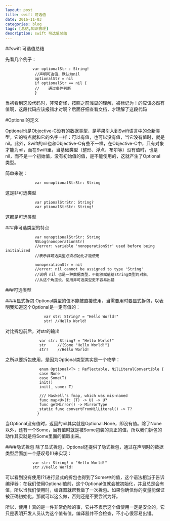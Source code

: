 ```yaml
---
layout: post
title: swift 可选值
date: 2016-11-03
categories: blog
tags: [总结,知识管理]
description: swift 可选值总结
---
```


##swift 可选值总结

先看几个例子：

                var optionalStr : String!
                 //声明可选值，默认为nil
                 optionalStr = nil
                 if optionalStr == nil {
                 //    通过条件判断
                 }
                 
                 
当初看到这段代码时，非常奇怪，按照之前浅显的理解，被标记为！的应该必然有值啊，这段代码应该报错才对啊？后面仔细查看文档，才理解了这段代码

#Optional的定义

Optional也是Objective-C没有的数据类型，是苹果引入到Swift语言中的全新类型，它的特点就和它的名字一样：可以有值，也可以没有值，当它没有值时，就是nil。此外，Swift的nil也和Objective-C有些不一样，在Objective-C中，只有对象才能为nil，而在Swift里，当基础类型（整形、浮点、布尔等）没有值时，也是nil，而不是一个初始值，没有初始值的值，是不能使用的，这就产生了Optional类型。 

简单来说：

                 var nonoptionalStrStr: String                

这是非可选类型                 

                 var ptionalStrStr: String? 
                 var ptionalStrStr: String!
                 
这都是可选类型     


###非可选类型的特点

                 var nonoptionalStrStr: String                  
                 NSLog(nonoperationStr)
                 //error: variable 'nonoperationStr' used before being initialized
                 //表示非可选类型必须初始化才能使用
                 
                 nonoperationStr = nil
                 //error: nil cannot be assigned to type 'String'
                 //说明 nil 也是一种数据类型，不能够赋值给string类型的对象，
                 //从这个角度说，使用非可选类型更不容易出错
                 
                 
###可选类型

####显式拆包
Optional类型的值不能被直接使用，当需要用时要显式拆包，以表明我知道这个Optional是一定有值的：                 
                
                     var str: String? = "Hello World!"
					 str! //Hello World!
					 
对比拆包前后，对str的输出

                   var str: String? = "Hello World!"
                   str     //{Some "Hello World!"}
                   str!    //Hello World!
                   
之所以要拆包使用，是因为Optional类型其实是一个枚举： 

                   enum Optional<T> : Reflectable, NilLiteralConvertible {
                   case None
                   case Some(T)
                   init()
                   init(_ some: T)

                   /// Haskell's fmap, which was mis-named
                   func map<U>(f: (T) -> U) -> U?
                   func getMirror() -> MirrorType
                   static func convertFromNilLiteral() -> T?
                  }

当Optional没有值时，返回的nil其实就是Optional.None，即没有值。除了None以外，还有一个Some，当有值时就是被Some<T>包装的真正的值，所以我们拆包的动作其实就是将Some里面的值取出来。

####隐式拆包
除了显式拆包，Optional还提供了隐式拆包，通过在声明时的数据类型后面加一个感叹号(!)来实现：
 
                var str: String! = "Hello World!"
                str //Hello World!     

可以看到没有使用(?)进行显式的折包也得到了Some中的值，这个语法相当于告诉编译器：在我们使用Optional值前，这个Optional值就会被初始化，并且总是会有值，所以当我们使用时，编译器就帮我做了一次拆包。如果你确信你的变量能保证被正确初始化，那就可以这么做，否则还是不要尝试为好。

所以，使用！真的是一件非常危险的事，它并不表示这个值使用一定是安全的，它只是表明开发人员认为这个值有值，编译器并不会检查，不小心很容易出错。                              					 